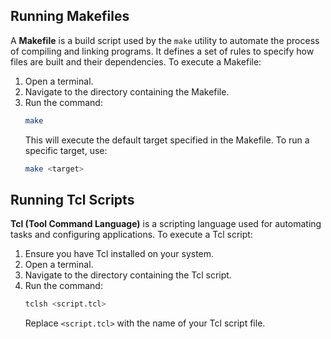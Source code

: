 ## Running Makefiles

A **Makefile** is a build script used by the `make` utility to automate the process of compiling and linking programs. It defines a set of rules to specify how files are built and their dependencies. To execute a Makefile:

1. Open a terminal.
2. Navigate to the directory containing the Makefile.
3. Run the command:
    ```bash
    make
    ```
   This will execute the default target specified in the Makefile. To run a specific target, use:
    ```bash
    make <target>
    ```

## Running Tcl Scripts

**Tcl (Tool Command Language)** is a scripting language used for automating tasks and configuring applications. To execute a Tcl script:

1. Ensure you have Tcl installed on your system.
2. Open a terminal.
3. Navigate to the directory containing the Tcl script.
4. Run the command:
    ```bash
    tclsh <script.tcl>
    ```
   Replace `<script.tcl>` with the name of your Tcl script file.
